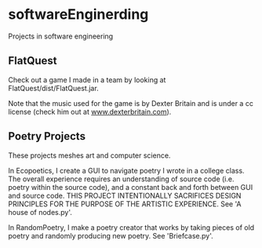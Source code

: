 # softwareEnginerding
Projects in software engineering

## FlatQuest

 Check out a game I made in a team by looking at FlatQuest/dist/FlatQuest.jar. 

Note that the music used for the game is by Dexter Britain and is under a cc license (check him out at www.dexterbritain.com).

## Poetry Projects

These projects meshes art and computer science.

In Ecopoetics, I create a GUI to navigate poetry I wrote in a college class. The overall experience requires an understanding of source code (i.e. poetry within the source code), and a constant back and forth between GUI and source code. THIS PROJECT INTENTIONALLY SACRIFICES DESIGN PRINCIPLES FOR THE PURPOSE OF THE ARTISTIC EXPERIENCE. See 'A house of nodes.py'.

In RandomPoetry, I make a poetry creator that works by taking pieces of old poetry and randomly producing new poetry. See 'Briefcase.py'.  


